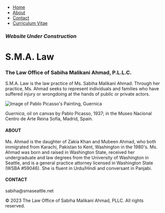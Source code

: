 <!DOCTYPE html>
<html lang="en">
<head>
  <meta charset="utf-8">
  <meta name="viewport" content="width=device-width, initial-scale=1.0">
  <title>S.M.A. Law</title>
  <link rel="stylesheet" href="style.css">

  <ul class="topnav">
  <li><a href="#home">Home</a></li>
  <li><a href="#about-heading">About</a></li>
  <li><a href="#contact-heading">Contact</a></li>
  <li><a href="/Sabiha-CV">Curriculum Vitae</a></li>
</ul>

</head>
<body>
  <h3><em>Website Under Construction</em></h3>
    <h1 id="main-heading">S.M.A. Law</h1>
  <h3>The Law Office of Sabiha Malikani Ahmad, P.L.L.C.</h3>
  <p id="main-heading-text">S.M.A. Law is the law practice of Ms. Sabiha Malikani Ahmad. Through her practice, Ms. Ahmad seeks to represent individuals and families who have suffered injury or wrongdoing at the hands of public or private actors.</p>
  <div><img id="guernica" src="https://static3.museoreinasofia.es/sites/default/files/obras/DE00050_0.jpg" alt="Image of Pablo Picasso's Painting, Guernica">
    </div>
   <p><em>Guernica</em>, oil on canvas by Pablo Picasso, 1937; in the Museo Nacional Centro de Arte Reina Sofía, Madrid, Spain.</p>
      <h4 id="about-heading">ABOUT</h4>
    <p id="about-text">Ms. Ahmad is the daughter of Zakia Khan and Mubeen Ahmad, who both immigrated from Karachi, Pakistan to Kent, Washington in the 1980's. Ms. Ahmad was born and raised in Washington State, received her undergraduate and law degrees from the University of Washington in Seattle, and is a general practice attorney licensed in Washington State (WSBA #59046). She is fluent in Urdu/Hindi and conversant in Panjabi.</p>

<h4>CONTACT</h4>
<p id="contact-text">sabiha@smaseattle.net</p>

<footer>  
        <p>&copy; 2023 The Law Office of Sabiha Malikani Ahmad, PLLC. All rights reserved.</p>
    </footer>
   
    
    
</body>
</html>
  

